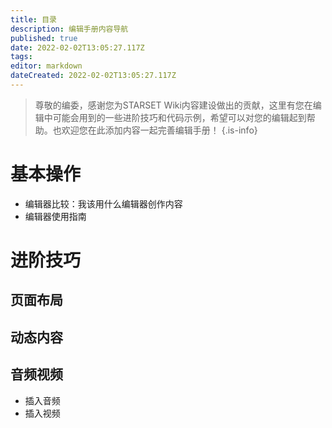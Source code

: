 ```yaml
---
title: 目录
description: 编辑手册内容导航
published: true
date: 2022-02-02T13:05:27.117Z
tags: 
editor: markdown
dateCreated: 2022-02-02T13:05:27.117Z
---
```


> 尊敬的编委，感谢您为STARSET Wiki内容建设做出的贡献，这里有您在编辑中可能会用到的一些进阶技巧和代码示例，希望可以对您的编辑起到帮助。也欢迎您在此添加内容一起完善编辑手册！
{.is-info}

# 基本操作
- 编辑器比较：我该用什么编辑器创作内容
- 编辑器使用指南

# 进阶技巧
## 页面布局
## 动态内容
## 音频视频
- 插入音频
- 插入视频

